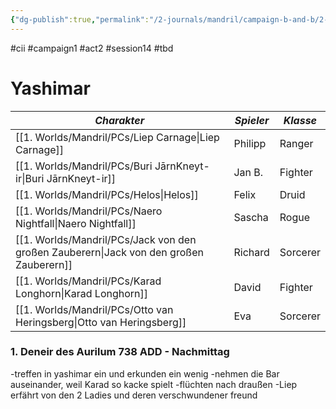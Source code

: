 ```yaml
---
{"dg-publish":true,"permalink":"/2-journals/mandril/campaign-b-and-b/2-act/2023-05-10/"}
---
```


#cii #campaign1 #act2 #session14 #tbd 

# Yashimar

| *Charakter* | *Spieler* | *Klasse* |
| ----------- | ----------- | ----------- |
| [[1. Worlds/Mandril/PCs/Liep Carnage\|Liep Carnage]] | Philipp | Ranger |
| [[1. Worlds/Mandril/PCs/Buri JārnKneyt-ir\|Buri JārnKneyt-ir]] | Jan B. | Fighter |
| [[1. Worlds/Mandril/PCs/Helos\|Helos]] | Felix | Druid |
| [[1. Worlds/Mandril/PCs/Naero Nightfall\|Naero Nightfall]] | Sascha | Rogue |
| [[1. Worlds/Mandril/PCs/Jack von den großen Zauberern\|Jack von den großen Zauberern]] | Richard | Sorcerer |
| [[1. Worlds/Mandril/PCs/Karad Longhorn\|Karad Longhorn]] | David | Fighter |
| [[1. Worlds/Mandril/PCs/Otto van Heringsberg\|Otto van Heringsberg]] | Eva | Sorcerer |

### 1. Deneir des Aurilum 738 ADD - Nachmittag

-treffen in yashimar ein und erkunden ein wenig
-nehmen die Bar auseinander, weil Karad so kacke spielt
-flüchten nach draußen
-Liep erfährt von den 2 Ladies und deren verschwundener freund
